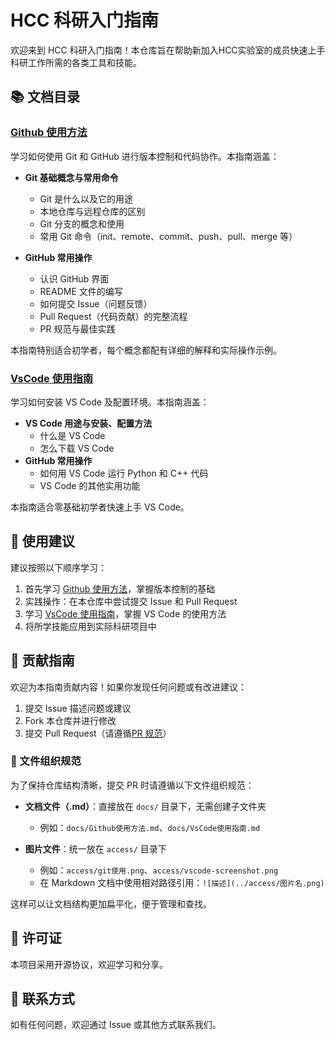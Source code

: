 # HCC 科研入门指南

欢迎来到 HCC 科研入门指南！本仓库旨在帮助新加入HCC实验室的成员快速上手科研工作所需的各类工具和技能。

## 📚 文档目录

### [Github 使用方法](docs/Github使用方法.md)

学习如何使用 Git 和 GitHub 进行版本控制和代码协作。本指南涵盖：

- **Git 基础概念与常用命令**
  - Git 是什么以及它的用途
  - 本地仓库与远程仓库的区别
  - Git 分支的概念和使用
  - 常用 Git 命令（init、remote、commit、push、pull、merge 等）

- **GitHub 常用操作**
  - 认识 GitHub 界面
  - README 文件的编写
  - 如何提交 Issue（问题反馈）
  - Pull Request（代码贡献）的完整流程
  - PR 规范与最佳实践

本指南特别适合初学者，每个概念都配有详细的解释和实际操作示例。

### [VsCode 使用指南](docs/VsCode使用指南.md)

学习如何安装 VS Code 及配置环境。本指南涵盖：

- **VS Code 用途与安装、配置方法**
  - 什么是 VS Code
  - 怎么下载 VS Code
- **GitHub 常用操作**
  - 如何用 VS Code 运行 Python 和 C++ 代码
  - VS Code 的其他实用功能

本指南适合零基础初学者快速上手 VS Code。

## 🎯 使用建议

建议按照以下顺序学习：

1. 首先学习 [Github 使用方法](docs/Github使用方法.md)，掌握版本控制的基础
2. 实践操作：在本仓库中尝试提交 Issue 和 Pull Request
3. 学习 [VsCode 使用指南](docs/VsCode使用指南.md)，掌握 VS Code 的使用方法
4. 将所学技能应用到实际科研项目中

## 🤝 贡献指南

欢迎为本指南贡献内容！如果你发现任何问题或有改进建议：

1. 提交 Issue 描述问题或建议
2. Fork 本仓库并进行修改
3. 提交 Pull Request（请遵循[PR 规范](docs/Github使用方法.md#pr规范与最佳实践)）

### 📁 文件组织规范

为了保持仓库结构清晰，提交 PR 时请遵循以下文件组织规范：

- **文档文件（.md）**：直接放在 `docs/` 目录下，无需创建子文件夹
  - 例如：`docs/Github使用方法.md`、`docs/VsCode使用指南.md`

- **图片文件**：统一放在 `access/` 目录下
  - 例如：`access/git使用.png`、`access/vscode-screenshot.png`
  - 在 Markdown 文档中使用相对路径引用：`![描述](../access/图片名.png)`

这样可以让文档结构更加扁平化，便于管理和查找。

## 📝 许可证

本项目采用开源协议，欢迎学习和分享。

## 📮 联系方式

如有任何问题，欢迎通过 Issue 或其他方式联系我们。
